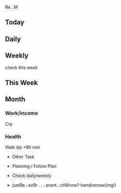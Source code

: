 
Re...M

## Today

## Daily

## Weekly
check this week

## This Week

## Month

### Work/income
Crp

### Health
Walk
slp +6h
rest


- Other Task

* Planning / Follow Plan
* Check daily/weekly


* justRe...ezBr . . . prsnt..
chWnow? hamjkwnow(img!)
